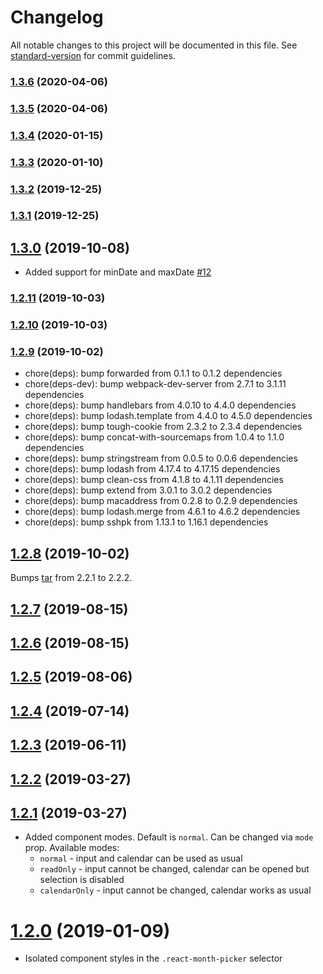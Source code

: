 # Changelog

All notable changes to this project will be documented in this file. See [standard-version](https://github.com/conventional-changelog/standard-version) for commit guidelines.

### [1.3.6](https://github.com/slavakisel/react-month-picker-input/compare/v1.3.4...v1.3.6) (2020-04-06)

### [1.3.5](https://github.com/slavakisel/react-month-picker-input/compare/v1.3.4...v1.3.5) (2020-04-06)

### [1.3.4](https://github.com/slavakisel/react-month-picker-input/compare/v1.3.3...v1.3.4) (2020-01-15)

### [1.3.3](https://github.com/slavakisel/react-month-picker-input/compare/v1.3.2...v1.3.3) (2020-01-10)

### [1.3.2](https://github.com/slavakisel/react-month-picker-input/compare/v1.3.1...v1.3.2) (2019-12-25)

### [1.3.1](https://github.com/slavakisel/react-month-picker-input/compare/v1.3.0...v1.3.1) (2019-12-25)

## [1.3.0](https://github.com/slavakisel/react-month-picker-input/compare/v1.2.11...v1.3.0) (2019-10-08)

* Added support for minDate and maxDate [#12](https://github.com/vk-lab/react-month-picker-input/pull/38)

### [1.2.11](https://github.com/slavakisel/react-month-picker-input/compare/v1.2.10...v1.2.11) (2019-10-03)

### [1.2.10](https://github.com/slavakisel/react-month-picker-input/compare/v1.2.9...v1.2.10) (2019-10-03)

### [1.2.9](https://github.com/slavakisel/react-month-picker-input/compare/v1.2.8...v1.2.9) (2019-10-02)

* chore(deps): bump forwarded from 0.1.1 to 0.1.2 dependencies
* chore(deps-dev): bump webpack-dev-server from 2.7.1 to 3.1.11 dependencies
* chore(deps): bump handlebars from 4.0.10 to 4.4.0 dependencies
* chore(deps): bump lodash.template from 4.4.0 to 4.5.0 dependencies
* chore(deps): bump tough-cookie from 2.3.2 to 2.3.4 dependencies
* chore(deps): bump concat-with-sourcemaps from 1.0.4 to 1.1.0 dependencies
* chore(deps): bump stringstream from 0.0.5 to 0.0.6 dependencies
* chore(deps): bump lodash from 4.17.4 to 4.17.15 dependencies
* chore(deps): bump clean-css from 4.1.8 to 4.1.11 dependencies
* chore(deps): bump extend from 3.0.1 to 3.0.2 dependencies
* chore(deps): bump macaddress from 0.2.8 to 0.2.9 dependencies
* chore(deps): bump lodash.merge from 4.6.1 to 4.6.2 dependencies
* chore(deps): bump sshpk from 1.13.1 to 1.16.1 dependencies


<a name="1.2.8"></a>
## [1.2.8](https://github.com/slavakisel/react-month-picker-input/compare/v1.2.7...v1.2.8) (2019-10-02)

Bumps [tar](https://github.com/npm/node-tar) from 2.2.1 to 2.2.2.

<a name="1.2.7"></a>
## [1.2.7](https://github.com/slavakisel/react-month-picker-input/compare/v1.2.6...v1.2.7) (2019-08-15)



<a name="1.2.6"></a>
## [1.2.6](https://github.com/slavakisel/react-month-picker-input/compare/v1.2.5...v1.2.6) (2019-08-15)



<a name="1.2.5"></a>
## [1.2.5](https://github.com/slavakisel/react-month-picker-input/compare/v1.2.4...v1.2.5) (2019-08-06)



<a name="1.2.4"></a>
## [1.2.4](https://github.com/slavakisel/react-month-picker-input/compare/v1.2.3...v1.2.4) (2019-07-14)



<a name="1.2.3"></a>
## [1.2.3](https://github.com/slavakisel/react-month-picker-input/compare/v1.2.2...v1.2.3) (2019-06-11)



<a name="1.2.2"></a>
## [1.2.2](https://github.com/slavakisel/react-month-picker-input/compare/v1.2.1...v1.2.2) (2019-03-27)



<a name="1.2.1"></a>
## [1.2.1](https://github.com/slavakisel/react-month-picker-input/compare/v1.1.6...v1.2.1) (2019-03-27)

* Added component modes. Default is `normal`. Can be changed via `mode` prop. Available modes:
  * `normal` - input and calendar can be used as usual
  * `readOnly` - input cannot be changed, calendar can be opened but selection is disabled
  * `calendarOnly` - input cannot be changed,
  calendar works as usual

<a name="1.2.0"></a>
# [1.2.0](https://github.com/slavakisel/react-month-picker-input/compare/v1.1.6...v1.2.0) (2019-01-09)

* Isolated component styles in the `.react-month-picker` selector
